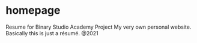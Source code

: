 # homepage
Resume for Binary Studio Academy Project
My very own personal website. Basically this is just a résumé.
@2021
